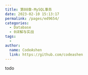 ```yaml
---
title: 第08章-MySQL事务
date: 2023-02-10 15:13:17
permalink: /pages/ed9654/
categories:
  - Database
  - 0详解与实战
tags:
  - 
author: 
  name: CodeAshen
  link: https://github.com/codeashen
---
```

todo